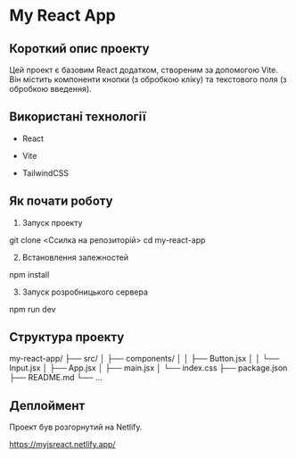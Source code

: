 # My React App

## Короткий опис проекту

Цей проект є базовим React додатком, створеним за допомогою Vite. 
Він містить компоненти кнопки (з обробкою кліку) та текстового поля (з обробкою введення).

## Використані технології

* React

* Vite

* TailwindCSS

## Як почати роботу

1. Запуск проекту

git clone <Ссилка на репозиторій>
cd my-react-app

2. Встановлення залежностей

npm install

3. Запуск розробницького сервера

npm run dev

## Структура проекту

my-react-app/
├── src/
│   ├── components/
│   │   ├── Button.jsx
│   │   └── Input.jsx
│   ├── App.jsx
│   ├── main.jsx
│   └── index.css
├── package.json
├── README.md
└── ...

## Деплоймент

Проект був розгорнутий на Netlify.

https://myjsreact.netlify.app/
